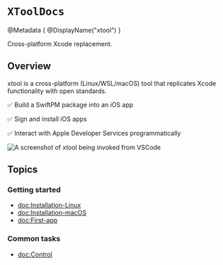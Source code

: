 # ``XToolDocs``

@Metadata {
    @DisplayName("xtool")
}

Cross-platform Xcode replacement.

## Overview

xtool is a cross-platform (Linux/WSL/macOS) tool that replicates Xcode functionality with open standards.

✅ Build a SwiftPM package into an iOS app

✅ Sign and install iOS apps

✅ Interact with Apple Developer Services programmatically

![A screenshot of xtool being invoked from VSCode](Cover.png)

## Topics

### Getting started

- <doc:Installation-Linux>
- <doc:Installation-macOS>
- <doc:First-app>

### Common tasks

- <doc:Control>
